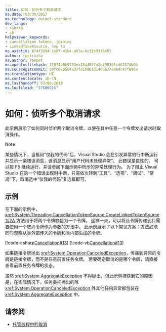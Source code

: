 ```yaml
---
title: 如何：侦听多个取消请求
ms.date: 03/30/2017
ms.technology: dotnet-standard
dev_langs:
- csharp
- vb
helpviewer_keywords:
- cancellation tokens, joining
- LinkedTokenSource, how to
ms.assetid: 6f4f3804-2ed7-41b4-a97a-6e32b93f6e05
author: rpetrusha
ms.author: ronpet
ms.openlocfilehash: 17874b8b9733ea18d4877e2c79810fcd6247db0b
ms.sourcegitcommit: 58fc0e6564a37fa1b9b1b140a637e864c4cf696e
ms.translationtype: HT
ms.contentlocale: zh-CN
ms.lasthandoff: 03/08/2019
ms.locfileid: "57680225"
---
```

# <a name="how-to-listen-for-multiple-cancellation-requests"></a>如何：侦听多个取消请求
此示例展示了如何同时侦听两个取消令牌，以便在其中任意一个令牌发出请求时取消操作。  
  
> [!NOTE]
>  某些情况下，当启用“仅我的代码”后，Visual Studio 会在引发异常的行中断运行并显示一条错误消息，该消息显示“用户代码未处理异常”。 此错误是良性的。 可以按 F5 继续运行，并请参阅下面示例中所示的异常处理行为。 为了阻止 Visual Studio 在第一个错误出现时中断，只需依次转到“工具”、“选项”、“调试”、“常规”下，取消选中“仅我的代码”复选框即可。  
  
## <a name="example"></a>示例  
 在下面的示例中，<xref:System.Threading.CancellationTokenSource.CreateLinkedTokenSource%2A> 方法用于将两个令牌联接为一个令牌。 这样一来，可以将此令牌传递到只需要使用一个取消令牌作为参数的方法中。 此示例展示了以下常见方案：方法必须同时观察从类外部传入的令牌和类内部生成的令牌。  
  
 [!code-csharp[Cancellation#13](../../../samples/snippets/csharp/VS_Snippets_Misc/cancellation/cs/cancellationex13.cs#13)]
 [!code-vb[Cancellation#13](../../../samples/snippets/visualbasic/VS_Snippets_Misc/cancellation/vb/cancellationex13.vb#13)]  
  
 如果链接令牌抛出 <xref:System.OperationCanceledException>，传递到异常的令牌是链接令牌，而不是任意前置任务令牌。 若要确定取消的是哪个令牌，请直接查看前置任务令牌的状态。  
  
 虽然 <xref:System.AggregateException> 不得抛出，但此示例捕获到它的原因是，在实际情况下，任务委托抛出的除 <xref:System.OperationCanceledException> 外其他任何异常都包装在 <xref:System.AggregateException> 中。  
  
## <a name="see-also"></a>请参阅

- [托管线程中的取消](../../../docs/standard/threading/cancellation-in-managed-threads.md)
